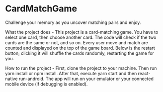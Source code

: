 # CardMatchGame
Challenge your memory as you uncover matching pairs and enjoy.

What the project does -
This project is a card-matching game. You have to select one card, then choose another card. The code will check if the two cards are the same or not, and so on. Every user move and match are counted and displayed on the top of the game board. Below is the restart button; clicking it will shuffle the cards randomly, restarting the game for you.

How to run the project -
First, clone the project to your machine. Then run yarn install or npm install. After that, execute yarn start and then react-native run-android. The app will run on your emulator or your connected mobile device (if debugging is enabled).






